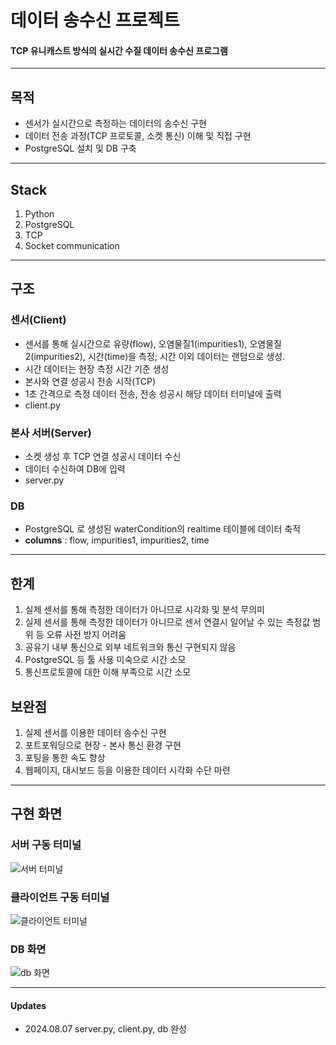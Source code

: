 # 데이터 송수신 프로젝트
#### TCP 유니캐스트 방식의 실시간 수질 데이터 송수신 프로그램

---
## 목적
- 센서가 실시간으로 측정하는 데이터의 송수신 구현
- 데이터 전송 과정(TCP 프로토콜, 소켓 통신) 이해 및 직접 구현
- PostgreSQL 설치 및 DB 구축

---
## Stack
1. Python
2. PostgreSQL
3. TCP
4. Socket communication

---
## 구조
### 센서(Client)
- 센서를 통해 실시간으로 유량(flow), 오염물질1(impurities1), 오염물질2(impurities2), 시간(time)을 측정; 시간 이외 데이터는 랜덤으로 생성.
- 시간 데이터는 현장 측정 시간 기준 생성
- 본사와 연결 성공시 전송 시작(TCP)
- 1초 간격으로 측정 데이터 전송, 전송 성공시 해당 데이터 터미널에 출력
- client.py

### 본사 서버(Server)
- 소켓 생성 후 TCP 연결 성공시 데이터 수신
- 데이터 수신하여 DB에 입력
- server.py

### DB
- PostgreSQL 로 생성된 waterCondition의 realtime 테이블에 데이터 축적
- **columns** : flow, impurities1, impurities2, time

--- 
## 한계
1. 실제 센서를 통해 측정한 데이터가 아니므로 시각화 및 분석 무의미
2. 실제 센서를 통해 측정한 데이터가 아니므로 센서 연결시 일어날 수 있는 측정값
범위 등 오류 사전 방지 어려움
3. 공유기 내부 통신으로 외부 네트워크와 통신 구현되지 않음
4. PostgreSQL 등 툴 사용 미숙으로 시간 소모
5. 통신프로토콜에 대한 이해 부족으로 시간 소모

## 보완점
1. 실제 센서를 이용한 데이터 송수신 구현
2. 포트포워딩으로 현장 - 본사 통신 환경 구현
3. 포팅을 통한 속도 향상
4. 웹페이지, 대시보드 등을 이용한 데이터 시각화 수단 마련

---
## 구현 화면
### 서버 구동 터미널
![서버 터미널](https://github.com/user-attachments/assets/fe931f6b-3235-4b63-8f90-624ef6c36728)

### 클라이언트 구동 터미널
![클라이언트 터미널](https://github.com/user-attachments/assets/ffb3258f-373c-49eb-ad63-fabad639f639)

### DB 화면
![db 화면](https://github.com/user-attachments/assets/6e7960db-1ce1-44b2-8bf3-bc0bc888677a)

---
#### Updates
- 2024.08.07 server.py, client.py, db 완성
